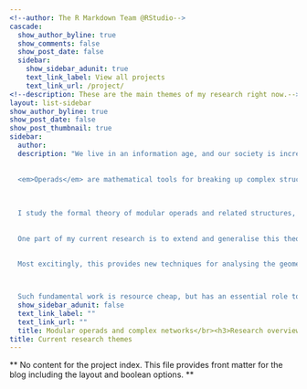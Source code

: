 ```yaml
---
<!--author: The R Markdown Team @RStudio-->
cascade:
  show_author_byline: true
  show_comments: false
  show_post_date: false
  sidebar:
    show_sidebar_adunit: true
    text_link_label: View all projects
    text_link_url: /project/
<!--description: These are the main themes of my research right now.-->
layout: list-sidebar
show_author_byline: true
show_post_date: false
show_post_thumbnail: true
sidebar:
  author: 
  description: "We live in an information age, and our society is increasingly shaped by complex networked data. But, it remains a major challenge to develop a general theory for analysing complex networks at multiple scales.
  
  
  <em>Operads</em> are mathematical tools for breaking up complex structures into smaller pieces and building larger systems out of smaller blacks. <em>Modular operads</em> describe systems whose components may be connected in configurations that contain cycles. The presence of cycles leads to a rich and complicated mathematical structure. 
  
  
  
  I study the formal theory of modular operads and related structures, such as <em>circuit algebras</em> (used in knot theory) and <em>compact closed categories</em>. 
  
  
  One part of my current research is to extend and generalise this theory, so that it can be applied to existing mathematical problems, for example in the study of <em> moduli spaces of curves </em>, as well as using it as a tool for translating results between different areas of mathematics, <em>toplogy, geometry</em> and <em>algebra</em> in particular. 
  
  
  Most excitingly, this provides new techniques for analysing the geometric and algebraic features of modular operads. Hence it leads to new, and broadly applicable, insights into the mathematics underlying complex networks. 



  Such fundamental work is resource cheap, but has an essential role to play in cross-disciplinary collaborations working to develop robust solutions to some of the most pressing contemporary problems, in particular around energy consumption, data and new technologies.\n"
  show_sidebar_adunit: false
  text_link_label: ""
  text_link_url: ""
  title: Modular operads and complex networks</br><h3>Research overview</h3>
title: Current research themes
---
```


** No content for the project index. This file provides front matter for the blog including the layout and boolean options. **
